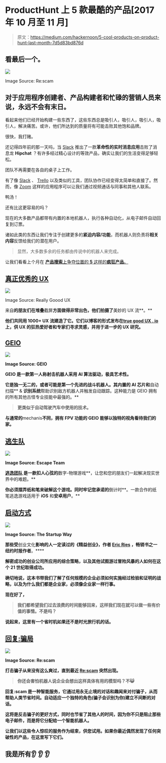 # ProductHunt 上 5 款最酷的产品[2017 年 10 月至 11 月]

> 原文：<https://medium.com/hackernoon/5-cool-products-on-product-hunt-last-month-7d5d83bd876d>

## 看最后一个。

![](img/6b74262a508362f7766f6d0abb23ba4e.png)

Image Source: Re:scam

## 对于应用程序创建者、产品构建者和忙碌的营销人员来说，永远不会有末日。

看起来他们已经开始构建一些东西了，这些东西总是吸引人，吸引人，吸引人，吸引人，解决痛苦。或许，他们所达到的质量将有可能击败其他饱和品牌。

很快，我打赌。

还记得四年前的那一天吗，当 [Slack](https://medium.com/u/26d90a99f605?source=post_page-----7d5d83bd876d--------------------------------) 推出了一款**革命性的实时消息应用**击败了消息龙 **Hipchat** ？有许多经过精心设计的等效产品，确实让我们的生活变得足够轻松。

团队不再需要在各自的桌子上工作。

有了像 [Slack](https://medium.com/u/26d90a99f605?source=post_page-----7d5d83bd876d--------------------------------) 、 [Trello](https://medium.com/u/fb5dd2d116a1?source=post_page-----7d5d83bd876d--------------------------------) 以及类似的工具，团队协作已经变得太简单和直接了。然而，像 [Zoom](https://medium.com/u/c4c2efc9bc0a?source=post_page-----7d5d83bd876d--------------------------------) 这样的应用程序可以让我们通过视频通话与同事和其他人联系。

鸭汤！

还有比这更容易的吗？

现在的大多数产品都带有内置的本地机器人，执行各种自动化，从电子邮件自动回复到订票。

诸如此类的东西让我们专注于创建更多的**紧迫内容/功能**，而机器人则负责将**相关内容**反馈给我们的潜在用户。

> 显然，大多数多余的任务都由传说中的机器人来完成。

让我们看看上个月在 [**产品搜索**上争夺位置的 **5** 这样的**疯狂产品**。](https://www.producthunt.com/)

## [真正优秀的 UX](https://www.reallygoodux.io/)

![](img/39565a02e445ac7bba5a9ddbd4d5836c.png)

Image Source: Really Goood UX

来自[](https://www.google.co.in/url?sa=t&rct=j&q=&esrc=s&source=web&cd=1&cad=rja&uact=8&ved=0ahUKEwiD_vKynrjXAhWLvI8KHTgnBQAQFgg4MAA&url=https%3A%2F%2Fwww.appcues.com%2F&usg=AOvVaw0DOC6-7MaxRxcLPMLWhDeZ)**的朋友们在堆叠**截屏**方面做得非常出色，他们拍摄了**美妙的 UX 流**。**

**他们共同用 **1000+ UX 流**建造了它。它们以博客的形式发布在[true good UX . io](https://www.reallygoodux.io/)上，供 UX 的狂热爱好者和专家们寻求灵感，并用于进一步的 UX 研究。**

## **[GEIO](https://www.gjsrobot.com/)**

**![](img/2b07cf3c584cf00c2cc8e3b9a3ecd452.png)**

**Image Source: GEIO**

****GEIO** 是一款**第一人称射击机器人**采用 **AI** 算法驱动，极具艺术性。**

**它是独一无二的，或者可能是第一个先进的战斗机器人。其内置的 AI 芯片和**自动扫描** & **识别系统**帮助识别敌方机器人并触发自动跟踪。这种能力是 GEIO 拥有的所有其他古怪专业技能中最强的。**

> **更类似于自动驾驶汽车中使用的技术。**

**与通常的**mechanis**不同，拥有 **FPV 功能的** GEIO 能够以独特的视角看待我们的家。**

## **[逃生队](http://www.escape-team.com/)**

**![](img/22616a7187e5bdb0443ca1b9f437b5d3.png)**

**Image Source: Escape Team**

**[**逃逸团队**](http://www.escape-team.com/) 是一款扣人心弦的**数字-物理游戏**，让您和您的朋友们一起解决现实世界中的难题。**

**你必须摆弄纸和笔来破解这个游戏。同时牢记您承诺的**倒计时**。一款合作的纸笔逃逸游戏适用于 **iOS** 和**安卓用户**。**

## **[启动方式](http://thestartupway.com/?ref=producthunt)**

**![](img/61ea765a5fe150f9dec06d54e0bbf7ab.png)**

**Image Source: The Startup Way**

**那些受**创业文化**影响的人一定读过[](https://www.google.co.in/url?sa=t&rct=j&q=&esrc=s&source=web&cd=5&cad=rja&uact=8&ved=0ahUKEwjZvNKDoLjXAhVFuY8KHYXiBqgQFghMMAQ&url=https%3A%2F%2Fen.wikipedia.org%2Fwiki%2FThe_Lean_Startup&usg=AOvVaw3jg9a1Jd3KVgLjeg-ssW-o)**的《精益创业》，作者 [**Eric Ries**](https://www.google.co.in/url?sa=t&rct=j&q=&esrc=s&source=web&cd=1&cad=rja&uact=8&ved=0ahUKEwjEyNb7n7jXAhXLN48KHQ02BTkQFggnMAA&url=https%3A%2F%2Fen.wikipedia.org%2Fwiki%2FEric_Ries&usg=AOvVaw214DL8kQIdU8YGXEluIPmN) ，畅销书之一**纽约时报作者**。****

****解密成功的创业公司所应用的综合策略，以及其他试图游过冒险风暴的人如何在这个 21 世纪取得成功。****

****确切地说，这本书带我们了解了任何规模的企业必须如何实施经过检验和证明的战略，以及为什么我们都是企业家，必须像企业家一样行事。****

******现在好了，******

> ****我们都希望我们过去浪费的时间能够回来，这样我们现在就可以做一些有价值的事情。不是吗？****

****说起来，这里有一个**省时机**如果还不是时光旅行机的话。****

## ****[回复:骗局](https://www.rescam.org/)****

****![](img/6b74262a508362f7766f6d0abb23ba4e.png)****

****Image Source: Re:scam****

******打击骗子**从来没有这么爽过，直到最近 [Re:scam](https://www.rescam.org/) 突然出现。****

> ****你还会害怕机器人说企业会想出这样具体有用的模型吗？不😺****

****回复:scam 是一种智能服务，它通过**用永无止境的对话和趣闻来对付骗子**，从而帮助人类节省时间。自动适应一个**独特的角色**(骗子会识别为你)**建立不间断的对话**。****

****这将是反击骗子的更好方式，同时也节省了其他人的时间，因为你不只是阻止那些电子邮件，而是将它分配给一个智能机器人。****

****让我们以这些令人惊叹的服务作为结束，供您试用。如果你最近偶然发现了任何突破性的产品，在这里写下它们。****

## ****我是所有👂 👂 👂****